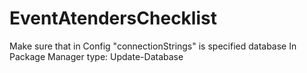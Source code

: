 # EventAtendersChecklist


Make sure that in Config "connectionStrings" is specified database
In Package Manager type: Update-Database